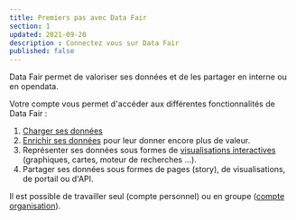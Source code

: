 ```yaml
---
title: Premiers pas avec Data Fair
section: 1
updated: 2021-09-20
description : Connectez vous sur Data Fair
published: false
---
```


Data Fair permet de valoriser ses données et de les partager en interne ou en opendata.

Votre compte vous permet d'accéder aux différentes fonctionnalités de Data Fair :

1. [Charger ses données](./user-guide/datasets)
2. [Enrichir ses données](./user-guide/enrichment) pour leur donner encore plus de valeur.
3. Représenter ses données sous formes de [visualisations interactives](./user-guide/reuses) (graphiques, cartes, moteur de recherches ...).
4. Partager ses données sous formes de pages (story), de visualisations, de portail ou d'API.  

Il est possible de travailler seul (compte personnel) ou en groupe ([compte organisation](./user-guide/organisation)).
